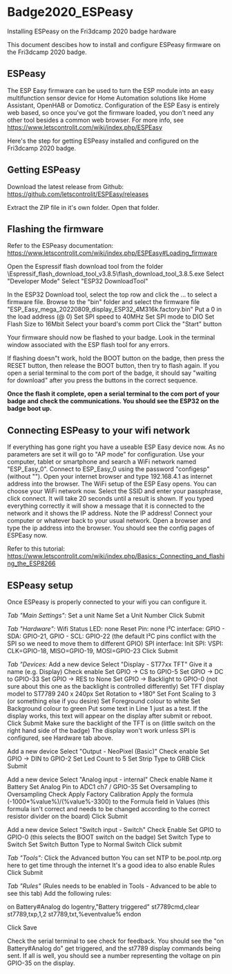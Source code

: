 # Badge2020_ESPeasy
Installing ESPeasy on the Fri3dcamp 2020 badge hardware

This document descibes how to install and configure ESPeasy firmware on the Fri3dcamp 2020 badge.

## ESPeasy

The ESP Easy firmware can be used to turn the ESP module into an easy multifunction sensor device for Home Automation solutions like Home Assistant, OpenHAB or Domoticz. Configuration of the ESP Easy is entirely web based, so once you've got the firmware loaded, you don't need any other tool besides a common web browser. For more info, see https://www.letscontrolit.com/wiki/index.php/ESPEasy

Here's the step for getting ESPeasy installed and configured on the Fri3dcamp 2020 badge.

## Getting ESPeasy

Download the latest release from Github: https://github.com/letscontrolit/ESPEasy/releases

Extract the ZIP file in it's own folder. Open that folder.

## Flashing the firmware

Refer to the ESPeasy documentation: https://www.letscontrolit.com/wiki/index.php/ESPEasy#Loading_firmware

Open the Espressif flash download tool from the folder \Espressif_flash_download_tool_v3.8.5\flash_download_tool_3.8.5.exe
Select "Developer Mode"
Select "ESP32 DownloadTool"

In the ESP32 Download tool, select the top row and click the ... to select a firmware file.
Browse to the "bin" folder and select the firmware file "ESP_Easy_mega_20220809_display_ESP32_4M316k.factory.bin"
Put a 0 in the load address (@ 0)
Set SPI speed to 40MHz
Set SPI mode to DIO
Set Flash Size to 16Mbit
Select your board's comm port
Click the "Start" button

Your firmware should now be flashed to your badge. Look in the terminal window associated with the ESP flash tool for any errors.

If flashing doesn"t work, hold the BOOT button on the badge, then press the RESET button, then release the BOOT button, then try to flash again. If you open a serial terminal to the com port of the badge, it should say "waiting for download" after you press the buttons in the correct sequence.

**Once the flash it complete, open a serial terminal to the com port of your badge and check the communications. You should see the ESP32 on the badge boot up.**

## Connecting ESPeasy to your wifi network

If everything has gone right you have a useable ESP Easy device now. As no parameters are set it will go to "AP mode" for configuration.
Use your computer, tablet or smartphone and search a WiFi network named "ESP_Easy_0".
Connect to ESP_Easy_0 using the password "configesp" (without "").
Open your internet browser and type 192.168.4.1 as internet address into the browser. The WiFi setup of the ESP Easy opens.
You can choose your WiFi network now. Select the SSID and enter your passphrase, click connect.
It will take 20 seconds until a result is shown. If you typed everything correctly it will show a message that it is connected to the network and it shows the IP address.
Note the IP address!
Connect your computer or whatever back to your usual network. Open a browser and type the ip address into the browser.
You should see the config pages of ESPEasy now. 

Refer to this tutorial: https://www.letscontrolit.com/wiki/index.php/Basics:_Connecting_and_flashing_the_ESP8266

## ESPeasy setup

Once ESPeasy is properly connected to your wifi you can configure it.

*Tab "Main Settings":*
Set a unit Name
Set a Unit Number
Click Submit

*Tab "Hardware":*
Wifi Status LED: none
Reset Pin: none
I²C interface: GPIO - SDA: GPIO-21, GPIO - SCL: GPIO-22 (the default I²C pins conflict with the SPI so we need to move them to different GPIO)
SPI interface: Init SPI: VSPI: CLK=GPIO-18, MISO=GPIO-19, MOSI=GPIO-23
Click Submit

*Tab "Devices:*
Add a new device
Select "Display - ST77xx TFT"
Give it a name (e.g. Display)
Check enable
Set GPIO -> CS to GPIO-5
Set GPIO -> DC to GPIO-33
Set GPIO -> RES to None
Set GPIO -> Backlight to GPIO-0 (not sure about this one as the backlight is controlled differently)
Set TFT display model to ST7789 240 x 240px
Set Rotation to +180°
Set Font Scaling to 3 (or something else if you desire)
Set Foreground colour to white
Set Background colour to green
Put some text in Line 1 just as a test. If the display works, this text will appear on the display after submit or reboot.
Click Submit
Make sure the backlight of the TFT is on (little switch on the right hand side of the badge)
The display won't work unless SPI is configured, see Hardware tab above.

Add a new device
Select "Output - NeoPixel (Basic)"
Check enable
Set GPIO -> DIN to GPIO-2
Set Led Count to 5
Set Strip Type to GRB
Click Submit

Add a new device
Select "Analog input - internal"
Check enable
Name it Battery
Set Analog Pin to ADC1 ch7 / GPIO-35
Set Oversampling to Oversampling
Check Apply Factory Calibration
Apply the formula (-1000*%value%)/(%value%-3300) to the Formula field in Values (this formula isn't correct and needs to be changed according to the correct resistor divider on the board)
Click Submit

Add a new device
Select "Switch input - Switch"
Check Enable
Set GPIO to GPIO-0 (this selects the BOOT switch on the badge)
Set Switch Type to Switch
Set Switch Button Type to Normal Switch
Click submit

*Tab "Tools":*
Click the Advanced button
You can set NTP to be.pool.ntp.org here to get time through the internet
It's a good idea to also enable Rules
Click Submit

*Tab "Rules"*
(Rules needs to be enabled in Tools - Advanced to be able to see this tab)
Add the following rules:

on Battery#Analog do
 logentry,"Battery triggered"
 st7789cmd,clear
 st7789,txp,1,2
 st7789,txt,%eventvalue%
endon

Click Save

Check the serial terminal to see check for feedback. You should see the "on Battery#Analog do" get triggered, and the st7789 display commands being sent. If all is well, you should see a number representing the voltage on pin GPIO-35 on the display.
